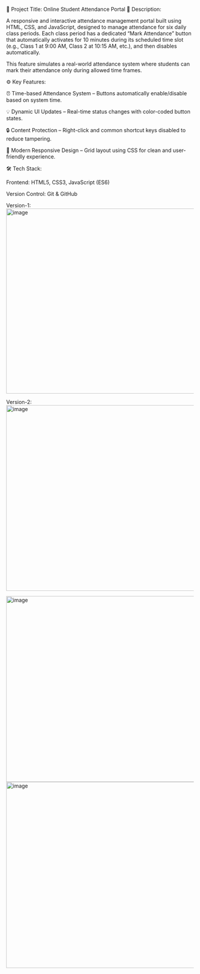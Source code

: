 🎯 Project Title: Online Student Attendance Portal
🧩 Description:

A responsive and interactive attendance management portal built using HTML, CSS, and JavaScript, designed to manage attendance for six daily class periods. Each class period has a dedicated “Mark Attendance” button that automatically activates for 10 minutes during its scheduled time slot (e.g., Class 1 at 9:00 AM, Class 2 at 10:15 AM, etc.), and then disables automatically.

This feature simulates a real-world attendance system where students can mark their attendance only during allowed time frames.

⚙️ Key Features:

⏰ Time-based Attendance System – Buttons automatically enable/disable based on system time.

💡 Dynamic UI Updates – Real-time status changes with color-coded button states.

🔒 Content Protection – Right-click and common shortcut keys disabled to reduce tampering.

🎨 Modern Responsive Design – Grid layout using CSS for clean and user-friendly experience.

🛠️ Tech Stack:

Frontend: HTML5, CSS3, JavaScript (ES6)

Version Control: Git & GitHub

Version-1:
<img width="935" height="497" alt="image" src="https://github.com/user-attachments/assets/88a8598e-1a5e-441d-b73e-3eefcfa2a8f1" />

Version-2:
<img width="959" height="499" alt="image" src="https://github.com/user-attachments/assets/93ac4e59-e2d4-44e6-9544-536bd4f9d92a" />

<img width="956" height="499" alt="image" src="https://github.com/user-attachments/assets/686e285c-3bcb-4655-800b-158b3ec7d99e" />

<img width="959" height="500" alt="image" src="https://github.com/user-attachments/assets/a1458792-5dea-4fd9-bec7-402917f62a3e" />





